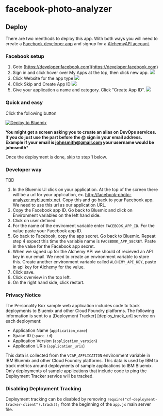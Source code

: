# facebook-photo-analyzer

## Deploy

There are two menthods to deploy this app.  With both ways you will need to create a [Facebook developer app](https://developer.facebook.com) and signup for a [AlchemyAPI account](http://www.alchemyapi.com/api/register.html).

### Facebook setup

1. Goto [https://developer.facebook.com](https://developer.facebook.com)
2. Sign in and click hover over My Apps at the top, then click new app.
![][newAppImage]
3. Click Website for the app type
![][websiteImage]
4. Click Skip and Create App ID
![][skipImage]
5. Give your application a name and category.  Click "Create App ID".
![][appNameImage]


### Quick and easy

Click the following button

[![Deploy to Bluemix](https://bluemix.net/deploy/button.png)](https://bluemix.net/deploy)

**You might get a screen asking you to create an alias on DevOps services.  If you do just use the part before the @ sign in your email address.  Example if your email is johnsmith@gmail.com your username would be johnsmith***

Once the deployment is done, skip to step 1 below.

### Developer way
TBD

1.  In the Bluemix UI click on your application.  At the top of the screen there will be a url for your application, ex. http://facebook-photo-analyzer.mybluemix.net.  Copy this and go back to your Facebook app.  We need to use this url as our application URL.
2. Copy the Facebook app ID.  Go back to Bluemix and click on Environment variables on the left hand side.
3. Click on user defined
4. For the name of the enviroment variable enter `FACEBOOK_APP_ID`.  For the value paste your Facebook app ID.
5.  Go back to Facebook, copy the app secret.  Go back to Bluemix.  Repeat step 4 expect this time the variable name is `FACEBOOK_APP_SECRET`.  Paste in the value for the Facebook app secret.
6.  When we signed up for the Alchemy API we should of recieved an API key in our email.  We need to create an environment variable to store this.  Create another environment variable called `ALCHEMY_API_KEY`, paste in api key for Alchemy for the value.
7. Click save.
8. Click overview in the top left.
9. On the right hand side, click restart.

### Privacy Notice

The Personality Box sample web application includes code to track deployments to Bluemix and other Cloud Foundry platforms. The following information is sent to a [Deployment Tracker] [deploy_track_url] service on each deployment:

* Application Name (`application_name`)
* Space ID (`space_id`)
* Application Version (`application_version`)
* Application URIs (`application_uris`)

This data is collected from the `VCAP_APPLICATION` environment variable in IBM Bluemix and other Cloud Foundry platforms. This data is used by IBM to track metrics around deployments of sample applications to IBM Bluemix. Only deployments of sample applications that include code to ping the Deployment Tracker service will be tracked.

### Disabling Deployment Tracking

Deployment tracking can be disabled by removing `require("cf-deployment-tracker-client").track();` from the beginning of the `app.js` main server file.


[newAppImage]: githubContent/addNewApp.png?raw=true
[websiteImage]: githubContent/website.png?raw=true
[skipImage]: githubContent/skip.png?raw=true
[appNameImage]: githubContent/appName.png?raw=true
